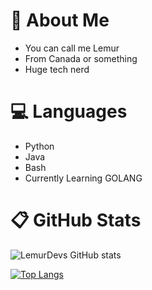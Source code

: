 # 👋 About Me

- You can call me Lemur
- From Canada or something
- Huge tech nerd

# 💻 Languages

- Python
- Java
- Bash
- Currently Learning GOLANG

# 📋 GitHub Stats

![LemurDevs GitHub stats](https://github-readme-stats.vercel.app/api?username=LemurDev&show_icons=true&theme=onedark)

[![Top Langs](https://github-readme-stats.vercel.app/api/top-langs/?username=LemurDev&langs_count=10)](https://github.com/anuraghazra/github-readme-stats)
